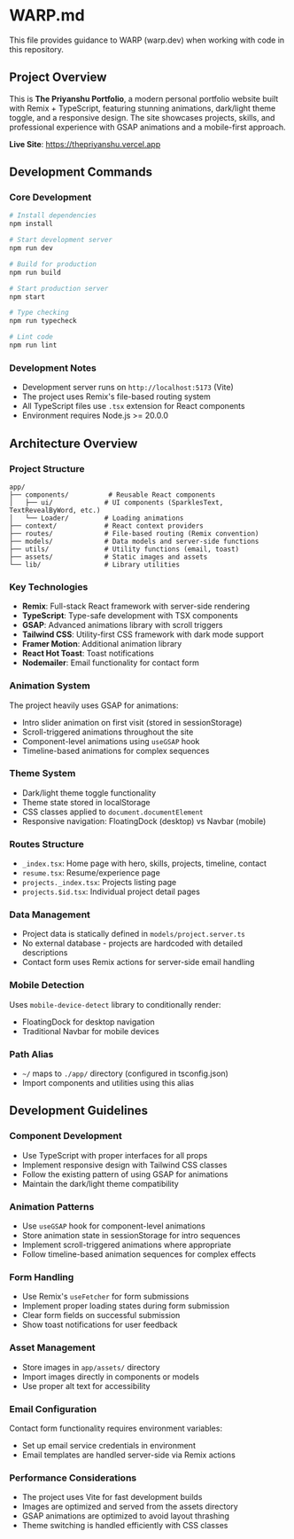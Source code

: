 # WARP.md

This file provides guidance to WARP (warp.dev) when working with code in this repository.

## Project Overview

This is **The Priyanshu Portfolio**, a modern personal portfolio website built with Remix + TypeScript, featuring stunning animations, dark/light theme toggle, and a responsive design. The site showcases projects, skills, and professional experience with GSAP animations and a mobile-first approach.

**Live Site**: https://thepriyanshu.vercel.app

## Development Commands

### Core Development
```bash
# Install dependencies
npm install

# Start development server
npm run dev

# Build for production
npm run build

# Start production server
npm start

# Type checking
npm run typecheck

# Lint code
npm run lint
```

### Development Notes
- Development server runs on `http://localhost:5173` (Vite)
- The project uses Remix's file-based routing system
- All TypeScript files use `.tsx` extension for React components
- Environment requires Node.js >= 20.0.0

## Architecture Overview

### Project Structure
```
app/
├── components/          # Reusable React components
│   ├── ui/             # UI components (SparklesText, TextRevealByWord, etc.)
│   └── Loader/         # Loading animations
├── context/            # React context providers
├── routes/             # File-based routing (Remix convention)
├── models/             # Data models and server-side functions
├── utils/              # Utility functions (email, toast)
├── assets/             # Static images and assets
└── lib/                # Library utilities
```

### Key Technologies
- **Remix**: Full-stack React framework with server-side rendering
- **TypeScript**: Type-safe development with TSX components
- **GSAP**: Advanced animations library with scroll triggers
- **Tailwind CSS**: Utility-first CSS framework with dark mode support
- **Framer Motion**: Additional animation library
- **React Hot Toast**: Toast notifications
- **Nodemailer**: Email functionality for contact form

### Animation System
The project heavily uses GSAP for animations:
- Intro slider animation on first visit (stored in sessionStorage)
- Scroll-triggered animations throughout the site
- Component-level animations using `useGSAP` hook
- Timeline-based animations for complex sequences

### Theme System
- Dark/light theme toggle functionality
- Theme state stored in localStorage
- CSS classes applied to `document.documentElement`
- Responsive navigation: FloatingDock (desktop) vs Navbar (mobile)

### Routes Structure
- `_index.tsx`: Home page with hero, skills, projects, timeline, contact
- `resume.tsx`: Resume/experience page
- `projects._index.tsx`: Projects listing page  
- `projects.$id.tsx`: Individual project detail pages

### Data Management
- Project data is statically defined in `models/project.server.ts`
- No external database - projects are hardcoded with detailed descriptions
- Contact form uses Remix actions for server-side email handling

### Mobile Detection
Uses `mobile-device-detect` library to conditionally render:
- FloatingDock for desktop navigation
- Traditional Navbar for mobile devices

### Path Alias
- `~/` maps to `./app/` directory (configured in tsconfig.json)
- Import components and utilities using this alias

## Development Guidelines

### Component Development
- Use TypeScript with proper interfaces for all props
- Implement responsive design with Tailwind CSS classes
- Follow the existing pattern of using GSAP for animations
- Maintain the dark/light theme compatibility

### Animation Patterns
- Use `useGSAP` hook for component-level animations
- Store animation state in sessionStorage for intro sequences
- Implement scroll-triggered animations where appropriate
- Follow timeline-based animation sequences for complex effects

### Form Handling
- Use Remix's `useFetcher` for form submissions
- Implement proper loading states during form submission
- Clear form fields on successful submission
- Show toast notifications for user feedback

### Asset Management
- Store images in `app/assets/` directory
- Import images directly in components or models
- Use proper alt text for accessibility

### Email Configuration
Contact form functionality requires environment variables:
- Set up email service credentials in environment
- Email templates are handled server-side via Remix actions

### Performance Considerations
- The project uses Vite for fast development builds
- Images are optimized and served from the assets directory
- GSAP animations are optimized to avoid layout thrashing
- Theme switching is handled efficiently with CSS classes
